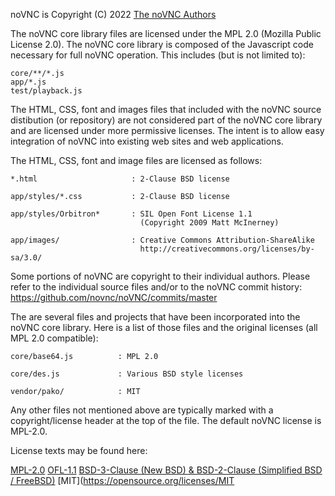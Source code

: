 noVNC is Copyright (C) 2022 [The noVNC Authors](https://github.com/novnc/noVNC/blob/master/AUTHORS)

The noVNC core library files are licensed under the MPL 2.0 (Mozilla
Public License 2.0). The noVNC core library is composed of the
Javascript code necessary for full noVNC operation. This includes (but
is not limited to):

    core/**/*.js
    app/*.js
    test/playback.js

The HTML, CSS, font and images files that included with the noVNC
source distibution (or repository) are not considered part of the
noVNC core library and are licensed under more permissive licenses.
The intent is to allow easy integration of noVNC into existing web
sites and web applications.

The HTML, CSS, font and image files are licensed as follows:

    *.html                     : 2-Clause BSD license

    app/styles/*.css           : 2-Clause BSD license

    app/styles/Orbitron*       : SIL Open Font License 1.1
                                 (Copyright 2009 Matt McInerney)

    app/images/                : Creative Commons Attribution-ShareAlike
                                 http://creativecommons.org/licenses/by-sa/3.0/

Some portions of noVNC are copyright to their individual authors.
Please refer to the individual source files and/or to the noVNC commit
history: https://github.com/novnc/noVNC/commits/master

The are several files and projects that have been incorporated into
the noVNC core library. Here is a list of those files and the original
licenses (all MPL 2.0 compatible):

    core/base64.js          : MPL 2.0

    core/des.js             : Various BSD style licenses

    vendor/pako/            : MIT

Any other files not mentioned above are typically marked with
a copyright/license header at the top of the file. The default noVNC
license is MPL-2.0.

License texts may be found here:

[MPL-2.0](http://www.mozilla.org/MPL/2.0/)
[OFL-1.1](http://scripts.sil.org/OFL)
[BSD-3-Clause (New BSD) & BSD-2-Clause (Simplified BSD / FreeBSD)](http://en.wikipedia.org/wiki/BSD_licenses)
[MIT](https://opensource.org/licenses/MIT

